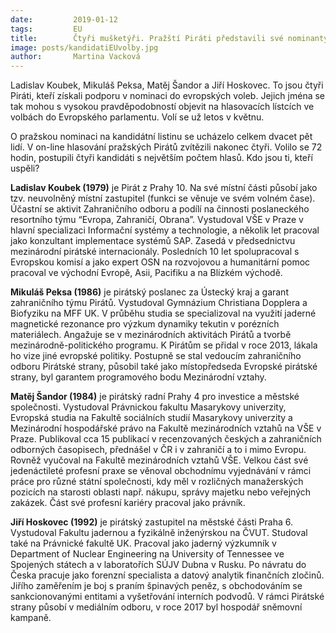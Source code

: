 ```yaml
---
date:         2019-01-12
tags:         EU
title:        Čtyři mušketýři. Pražští Piráti představili své nominanty do eurovoleb.
image: posts/kandidatiEUvolby.jpg
author:       Martina Vacková
---
```





Ladislav Koubek, Mikuláš Peksa, Matěj Šandor a Jiří Hoskovec. To jsou čtyři Piráti, kteří získali podporu v nominaci do evropských voleb. Jejich jména se tak mohou s vysokou pravděpodobností objevit na hlasovacích lístcích ve volbách do Evropského parlamentu. Volí se už letos v květnu.



O pražskou nominaci na kandidátní listinu se ucházelo celkem dvacet pět lidí. V on-line hlasování pražských Pirátů zvítězili nakonec čtyři. Volilo se 72 hodin, postupili čtyři kandidáti s největším počtem hlasů. Kdo jsou ti, kteří uspěli?



**Ladislav Koubek (1979)** je Pirát z Prahy 10. Na své místní části působí jako tzv. neuvolněný místní zastupitel (funkci se věnuje ve svém volném čase). Účastní se aktivit Zahraničního odboru a podílí na činnosti poslaneckého resortního týmu “Evropa, Zahraničí, Obrana”. Vystudoval VŠE v Praze v hlavní specializaci Informační systémy a technologie, a několik let pracoval jako konzultant implementace systémů SAP. Zasedá v předsednictvu mezinárodní pirátské internacionály. Posledních 10 let spolupracoval s Evropskou komisí a jako expert OSN na rozvojovou a humanitární pomoc pracoval ve východní Evropě, Asii, Pacifiku a na Blízkém východě.



**Mikuláš Peksa (1986)** je pirátský poslanec za Ústecký kraj a garant zahraničního týmu Pirátů. Vystudoval Gymnázium Christiana Dopplera a Biofyziku na MFF UK. V průběhu studia se specializoval na využití jaderné magnetické rezonance pro výzkum dynamiky tekutin v porézních materiálech. Angažuje se v mezinárodních aktivitách Pirátů a tvorbě mezinárodně-politického programu. K Pirátům se přidal v roce 2013, lákala ho vize jiné evropské politiky. Postupně se stal vedoucím zahraničního odboru Pirátské strany, působil také jako místopředseda Evropské pirátské strany, byl garantem programového bodu Mezinárodní vztahy.



**Matěj Šandor (1984)** je pirátský radní Prahy 4 pro investice a městské společnosti. Vystudoval Právnickou fakultu Masarykovy univerzity, Evropská studia na Fakultě sociálních studií Masarykovy univerzity a Mezinárodní hospodářské právo na Fakultě mezinárodních vztahů na VŠE v Praze. Publikoval cca 15 publikací v recenzovaných českých a zahraničních odborných časopisech, přednášel v ČR i v zahraničí a to i mimo Evropu. Rovněž vyučoval na Fakultě mezinárodních vztahů VŠE. Velkou část své jedenáctileté profesní praxe se věnoval obchodnímu vyjednávání v rámci práce pro různé státní společnosti, kdy měl v rozličných manažerských pozicích na starosti oblasti např. nákupu, správy majetku nebo veřejných zakázek. Část své profesní kariéry pracoval jako právník.



**Jiří Hoskovec (1992)** je pirátský zastupitel na městské části Praha 6. Vystudoval Fakultu jadernou a fyzikálně inženýrskou na ČVUT.  Studoval také na Právnické fakultě UK. Pracoval jako jaderný výzkumník v Department of Nuclear Engineering na University of Tennessee ve Spojených státech a v laboratořích SÚJV Dubna v Rusku. Po návratu do Česka pracuje jako forenzní specialista a datový analytik finančních zločinů. Jiřího zaměřením je boj s praním špinavých peněz, s obchodováním se sankcionovanými entitami a vyšetřování interních podvodů. V rámci Pirátské strany působí v mediálním odboru, v roce 2017 byl hospodář sněmovní kampaně.

